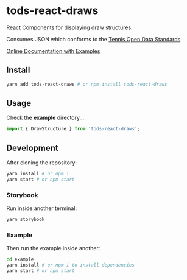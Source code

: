 # tods-react-draws

React Components for displaying draw structures.

Consumes JSON which conforms to the [Tennis Open Data Standards](https://itftennis.atlassian.net/wiki/spaces/TODS/overview)

[Online Documentation with Examples](https://courthive.github.io/tods-react-draws)

## Install

```bash
yarn add tods-react-draws # or npm install tods-react-draws
```

## Usage

Check the **example** directory...

```js
import { DrawStructure } from 'tods-react-draws';
```

## Development

After cloning the repository:

```bash
yarn install # or npm i
yarn start # or npm start
```

### Storybook

Run inside another terminal:

```bash
yarn storybook
```

### Example

Then run the example inside another:

```bash
cd example
yarn install # or npm i to install dependencies
yarn start # or npm start
```
